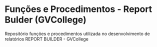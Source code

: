 # Funções e Procedimentos - Report Bulder (GVCollege)
Repositório funções e procedimentos utilizada no desenvolvimento de relatórios REPORT BUILDER - GVCollege
